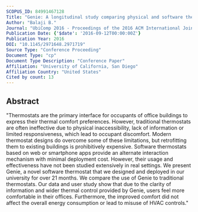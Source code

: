 ```yaml
---
SCOPUS_ID: 84991467128
Title: "Genie: A longitudinal study comparing physical and software thermostats in office buildings"
Author: "Balaji B."
Journal: "UbiComp 2016 - Proceedings of the 2016 ACM International Joint Conference on Pervasive and Ubiquitous Computing"
Publication Date: {'$date': '2016-09-12T00:00:00Z'}
Publication Year: 2016
DOI: "10.1145/2971648.2971719"
Source Type: "Conference Proceeding"
Document Type: "cp"
Document Type Description: "Conference Paper"
Affiliation: "University of California, San Diego"
Affiliation Country: "United States"
Cited by count: 13
---
```


## Abstract
"Thermostats are the primary interface for occupants of office buildings to express their thermal comfort preferences. However, traditional thermostats are often ineffective due to physical inaccessibility, lack of information or limited responsiveness, which lead to occupant discomfort. Modern thermostat designs do overcome some of these limitations, but retrofitting them to existing buildings is prohibitively expensive. Software thermostats based on web or smartphone apps provide an alternate interaction mechanism with minimal deployment cost. However, their usage and effectiveness have not been studied extensively in real settings. We present Genie, a novel software thermostat that we designed and deployed in our university for over 21 months. We compare the use of Genie to traditional thermostats. Our data and user study show that due to the clarity of information and wider thermal control provided by Genie, users feel more comfortable in their offices. Furthermore, the improved comfort did not affect the overall energy consumption or lead to misuse of HVAC controls."
